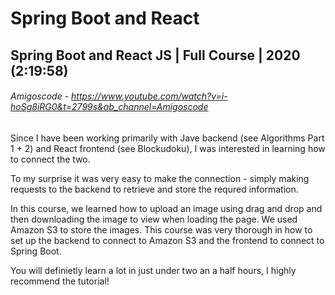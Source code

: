 # Spring Boot and React 

## Spring Boot and React JS | Full Course | 2020 (2:19:58)
###### Amigoscode - https://www.youtube.com/watch?v=i-hoSg8iRG0&t=2799s&ab_channel=Amigoscode

Since I have been working primarily with Jave backend (see Algorithms Part 1 + 2) and React frontend (see Blockudoku), I was interested in learning how to connect the two. 

To my surprise it was very easy to make the connection - simply making requests to the backend to retrieve and store the requred information. 

In this course, we learned how to upload an image using drag and drop and then downloading the image to view when loading the page. We used Amazon S3 to store the images. This course was very thorough in how to set up the backend to connect to Amazon S3 and the frontend to connect to Spring Boot. 

You will definietly learn a lot in just under two an a half hours, I highly recommend the tutorial! 
